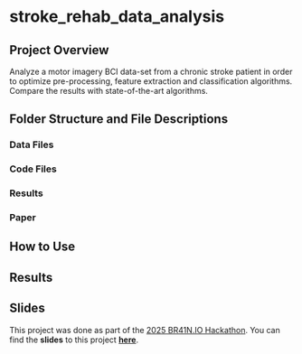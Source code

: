 # stroke_rehab_data_analysis
## Project Overview
Analyze a motor imagery BCI data-set from a chronic stroke patient in order to optimize pre-processing, feature extraction and classification algorithms. Compare the results with state-of-the-art algorithms.

## Folder Structure and File Descriptions

### Data Files


### Code Files


### Results


### Paper


## How to Use


## Results


## Slides
This project was done as part of the [2025 BR41N.IO Hackathon](https://www.br41n.io/IEEE-SMC-2025). You can find the **slides** to this project **[here]()**.  
